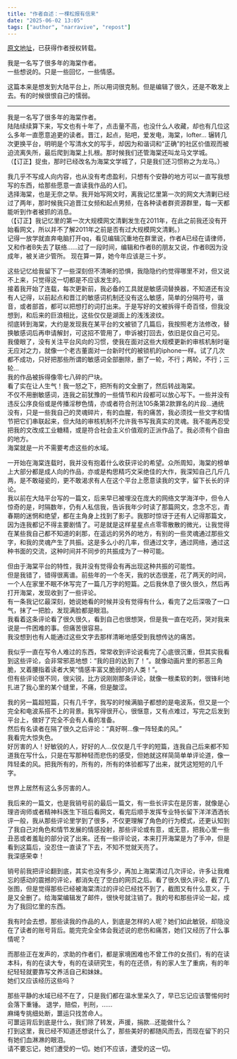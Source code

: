 ```yaml
---
title: "作者自述：一棵松报有信来" 
date: "2025-06-02 13:05"
tags: ["author", "narravive", "repost"] 
---
```


[原文地址](https://m.cmx.im/@luxiawurenshiyi/114611862743702001)，已获得作者授权转载。

我是一名写了很多年的海棠作者。  
一些想说的。只是一些回忆，一些情感。

这篇本来是想发到大陆平台上，所以用词很克制。但是编辑了很久，还是不敢发上去。有的时候很恨自己的懦弱。

---

我是一名写了很多年的海棠作者。  
陆陆续续算下来，写文也有十年了，点击量不高，也没什么人收藏，却也有几位这么多年一直愿意追更的读者。晋江，起点，贴吧，爱发电，海棠，lofter… 辗转几次更换平台，明明是个写清水文的写手，却因为和谐词和“正确”的社区价值观而被迫流离失所，最后爬到海棠上扎根。那时候我们还管海棠还叫龙马文学城。  
（【订正】捉虫，那时已经改名为海棠文学城了，只是我们还习惯称之为龙马。）

我几乎不写成人向内容，也从没有考虑盈利，只想有个安静的地方可以一直写我想写的东西，给那些愿意一直读我作品的人们。  
选择海棠，也是无奈之举。我开始写网文时，离我记忆里第一次的网文大清剿已经过了两年，那时候我只追晋江女频和起点男频，在各种读者群资源群里，每一天都能听到作者被抓的消息。  
（【订正】我记忆里的第一次大规模网文清剿发生在2011年，在此之前我还没有开始看网文，所以并不了解2011年之前是否有过大规模网文清剿。）  
记得一放学就直奔电脑打开qq，看见编辑沉重地在群里说，作者A已经在请律师，又和作者B失去了联络……过了一段时间，编辑和作者B的朋友又说，作者B因为没成年，被关进少管所。 现在算一算，她今年应该是三十岁。 

这些记忆给我留下了一些深刻但不清晰的恐惧，我隐隐约约觉得哪里不对，但又说不上来，只觉得这一切都是不应该发生的。  
接着我开始了连载，每次更新前，我必备的工具就是敏感词替换器，不知道还有没有人记得，以前起点和晋江的敏感词机制还没有这么敏感，简单的分隔符号，谐音，或者部首，都可以把想打的词打出来。于是写好的文被拆得千奇百怪，但我没想到，和后来的巨浪相比，这些仅仅是湖面上的浅浅波纹。  
彻底转到海棠，大约是发现我在某平台的文被锁了几篇后，我按照老方法修改，替换敏感词后再申请解封，可这招不管用了，申诉被打回去，依旧是仅自己可见。   
我傻眼了，没有关注平台风向的习惯，使我在面对这些大规模更新的审核机制时毫无应对之力，就像一个老古董面对一台新时代的被锁机的iphone一样。试了几次都不成功，只好把那些所谓的敏感词全部删除，删了一轮，不行；两轮，不行；三轮…  
我的作品被拆得像零七八碎的尸块。  
看了实在让人生气！我一怒之下，把所有的文全删了，然后转战海棠。  
不仅不用删敏感词，连我之前犹豫的一些情节和片段都可以放心写下。一些并没有违反公序良俗或是传播淫秽色情，亦或者符合刑法105条第2款罪名的片段…通统没有，只是一些我自己的灵魂碎片，有的血腥，有的痛苦，我必须找一些文字和情节把它们串联起来，但大陆的审核机制不允许我书写我真实的灵魂。我不能再忍受把我的文改成工业糖精，或是符合社会主义价值观的正派作品了。我必须有个自由的地方。   
海棠就是一片不需要考虑这些的水域。 

一开始在海棠连载时，我并没有抱着什么收获评论的希望。众所周知，海棠的榜单上大部分都是成人向的作品，亦或是构思精巧文采绝佳的大作，我深知自己几斤几两，是不敢碰瓷的，更不敢渴求有人在这个平台上愿意读我的文字，留下长长的评论。  
我以前在大陆平台写的一篇文，后来早已被埋没在庞大的网络文学海洋中，但令人惊奇的是，时隔数年，仍有人私信我，告诉我年少时读了那篇网文，念念不忘，青春期的迷惘和绝望，都在主角身上找到了影子。我那时惊讶于还有人记得那篇文，因为连我都记不得主要剧情了。可是就是这样星星点点零零散散的微光，让我觉得在某些我自己都不知道的刹那，在遥远的另外的地方，有别的一些灵魂通过那些文字，和我的灵魂产生了共振。这是多么小的几率，但通过文字，通过网络，通过这种书面的交流，这种时间并不同步的共振成为了一种可能。 

但由于海棠平台的特性，我并没有觉得会有再出现这种共振的可能性。  
但是我错了，错得很离谱。前些年的一个冬天，我的状态很差，花了两天的时间，一个人在家里不眠不休写完了一篇几万字的短篇。之后我休息了很久很久，然后再打开海棠，发现收到了一些评论。  
有一条我记忆最深刻，她说她看的时候并没有觉得有什么，看完了之后深吸了一口气，抹了一把脸，发现满脸都是眼泪。  
我看着这条评论看了很久很久，看到自己也很想哭，但是我一直在吃药，哭对我来说是一件困难的事。但痛苦很容易。  
我没想到也有人能通过这些文字去那样清晰地感受到我想传达的痛苦。 

我似乎一直在写令人难过的东西，常常收到评论说看完了心底很沉重，但其实我看到这些评论，会非常邪恶地想：“我的目的达到了！”。就像动画片里的邪恶三角脆，叉着腰指着读者大笑“情感丰富又脆弱的的人类！”。  
但有些评论很不同，很尖锐，比方说刚刚那条评论，就像一根柔软的刺，很锋利地扎进了我心里的某个缝里，不痛，但是酸涩。 

我的另一篇超短篇，只有几千字，我写的时候满脑子都想的是电波系，但又是一个完全和电波系搭不上的背景。我写得很开心，很惬意，又有点难过，写完之后发到平台上，做好了完全不会有人看的准备。  
然后有名读者在隔了很久之后评论：“真好啊…像一阵轻柔的风。”   
我看完大惊失色。  
好厉害的人！好敏锐的人，好好的人…仅仅是几千字的短篇，连我自己后来都不知道我在写什么，只是在写那种轻而悲伤的感受，但她就这样简简单单评论道，像一阵轻柔的风。把我所有的，所有的，所有的体验都写了出来，就凭这短短的几千字。 

世界上居然有这么多厉害的人。 

我后来的一篇文，也是我销号前的最后一篇文，有一些长评实在是厉害，就像是心理咨询师或者精神科医生下班后看网文，看完后顺手发挥专业特长留下洋洋洒洒长评一般，我从那些评论里学到了很多，不仅更理解了角色的行为模式，还更认知到了我自己对角色和情节发展的情感投射，那些评论或有意，或无意，把我心里一些丑恶或者羞耻的部分说了出来。还有一些评论说，本来打开海棠是为了手冲，但是看到这篇后，没忍住一直读了下去，不知不觉就天亮了。  
我深感荣幸！ 

销号前我把评论翻到底，其实也没有多少，再加上海棠清过几次评论，许多让我难忘的感动的震撼的评论，都消失在了空白的网页之后。看了很久很久评论，截了几张图，但是觉得那些已经被海棠清过的评论已经找不到了，截图又有什么意义，于是又全删了。给海棠编辑发了邮件，很快号就注销了。我的号和那些评论一起，成为了我回忆里的东西。 

我有时会去想，那些读我的作品的人，到底是怎样的人呢？她们如此敏锐，却隐没在了读者的账号背后。能完完全全体会我述说的悲伤和痛苦，她们又经历了什么事情呢？ 

而那些正在发声的，求助的作者们，都是家境困难也不曾工作的女孩们，有的在读本科，有的在读大专，有的在读研究生，有的在还债，有的家人生了重病，有的年纪轻轻就要靠写文养活自己和妹妹。  
她们又应该经历这些吗？ 

那些平静的水域已经不在了，只是我们都在温水里呆久了，早已忘记应该警惕何时会落下重锤。 退学，赔偿，判刑，……  
麻绳专挑细处断，噩运只找苦命人。  
可噩运背后到底是什么，我们除了转发，声援，捐款…还能做什么？  
打到这里，我已经不知道还想说什么了，那些美好的都随风而去，而现在留下的只有她们血淋淋的眼泪。  
请不要忘记，她们遭受的一切。她们不应该，遭受的这一切。

